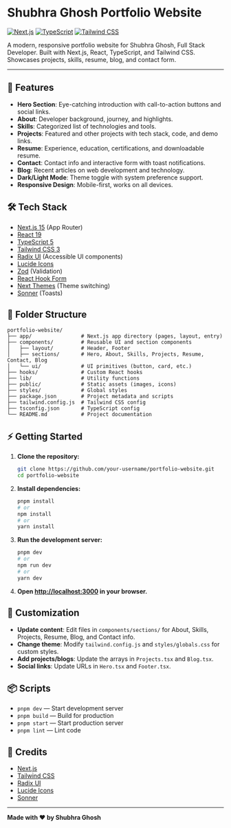 # Shubhra Ghosh Portfolio Website

[![Next.js](https://img.shields.io/badge/Next.js-15.2.4-blue?logo=nextdotjs)](https://nextjs.org/) [![TypeScript](https://img.shields.io/badge/TypeScript-5.x-blue?logo=typescript)](https://www.typescriptlang.org/) [![Tailwind CSS](https://img.shields.io/badge/Tailwind_CSS-3.x-38B2AC?logo=tailwindcss)](https://tailwindcss.com/)

A modern, responsive portfolio website for Shubhra Ghosh, Full Stack Developer. Built with Next.js, React, TypeScript, and Tailwind CSS. Showcases projects, skills, resume, blog, and contact form.

---

## 🚀 Features

- **Hero Section**: Eye-catching introduction with call-to-action buttons and social links.
- **About**: Developer background, journey, and highlights.
- **Skills**: Categorized list of technologies and tools.
- **Projects**: Featured and other projects with tech stack, code, and demo links.
- **Resume**: Experience, education, certifications, and downloadable resume.
- **Contact**: Contact info and interactive form with toast notifications.
- **Blog**: Recent articles on web development and technology.
- **Dark/Light Mode**: Theme toggle with system preference support.
- **Responsive Design**: Mobile-first, works on all devices.

## 🛠️ Tech Stack

- [Next.js 15](https://nextjs.org/) (App Router)
- [React 19](https://react.dev/)
- [TypeScript 5](https://www.typescriptlang.org/)
- [Tailwind CSS 3](https://tailwindcss.com/)
- [Radix UI](https://www.radix-ui.com/) (Accessible UI components)
- [Lucide Icons](https://lucide.dev/)
- [Zod](https://zod.dev/) (Validation)
- [React Hook Form](https://react-hook-form.com/)
- [Next Themes](https://github.com/pacocoursey/next-themes) (Theme switching)
- [Sonner](https://sonner.emilkowal.ski/) (Toasts)

## 📁 Folder Structure

```
portfolio-website/
├── app/                # Next.js app directory (pages, layout, entry)
├── components/         # Reusable UI and section components
│   ├── layout/         # Header, Footer
│   ├── sections/       # Hero, About, Skills, Projects, Resume, Contact, Blog
│   └── ui/             # UI primitives (button, card, etc.)
├── hooks/              # Custom React hooks
├── lib/                # Utility functions
├── public/             # Static assets (images, icons)
├── styles/             # Global styles
├── package.json        # Project metadata and scripts
├── tailwind.config.js  # Tailwind CSS config
├── tsconfig.json       # TypeScript config
└── README.md           # Project documentation
```

## ⚡ Getting Started

1. **Clone the repository:**
   ```bash
   git clone https://github.com/your-username/portfolio-website.git
   cd portfolio-website
   ```
2. **Install dependencies:**
   ```bash
   pnpm install
   # or
   npm install
   # or
   yarn install
   ```
3. **Run the development server:**
   ```bash
   pnpm dev
   # or
   npm run dev
   # or
   yarn dev
   ```
4. **Open [http://localhost:3000](http://localhost:3000) in your browser.**

## 📝 Customization

- **Update content**: Edit files in `components/sections/` for About, Skills, Projects, Resume, Blog, and Contact info.
- **Change theme**: Modify `tailwind.config.js` and `styles/globals.css` for custom styles.
- **Add projects/blogs**: Update the arrays in `Projects.tsx` and `Blog.tsx`.
- **Social links**: Update URLs in `Hero.tsx` and `Footer.tsx`.

## 📦 Scripts

- `pnpm dev` — Start development server
- `pnpm build` — Build for production
- `pnpm start` — Start production server
- `pnpm lint` — Lint code

## 🙏 Credits

- [Next.js](https://nextjs.org/)
- [Tailwind CSS](https://tailwindcss.com/)
- [Radix UI](https://www.radix-ui.com/)
- [Lucide Icons](https://lucide.dev/)
- [Sonner](https://sonner.emilkowal.ski/)

---

**Made with ❤️ by Shubhra Ghosh** 